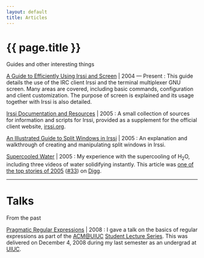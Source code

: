 ```yaml
---
layout: default
title: Articles
---
```


# {{ page.title }}

<div class="subtitle meta">Guides and other interesting things</div>

[A Guide to Efficiently Using Irssi and Screen](/articles/irssi) <span class="meta">| 2004 &mdash; Present</span>
: This guide details the use of the IRC client Irssi and the terminal
  multiplexer GNU screen. Many areas are covered, including basic commands,
  configuration and client customization. The purpose of screen is explained
  and its usage together with Irssi is also detailed.

[Irssi Documentation and Resources](/articles/irssidoc) <span class="meta">| 2005</span>
: A small collection of sources for information and scripts for Irssi, provided
  as a supplement for the official client website,
  [irssi.org](http://irssi.org).

[An Illustrated Guide to Split Windows in Irssi](/articles/irssisplit) <span class="meta">| 2005</span>
: An explanation and walkthrough of creating and manipulating split windows in
  Irssi.

[Supercooled Water](/articles/supercooling) <span class="meta">| 2005</span>
: My experience with the supercooling of H<sub>2</sub>O, including three videos
  of water solidifying instantly. This article was
  [one of the top stories of 2005](http://digg.com/general_sciences/Supercooled_Water:_watch_as_bottled_water_turns_into_ice_in_seconds)
  ([#33](http://diggtop100.blogspot.com)) on [Digg](http://digg.com).

---

# Talks

<div class="subtitle meta">From the past</div>

[Pragmatic Regular Expressions](http://www.acm.uiuc.edu/sls/fa2008.shtml) <span class="meta">| 2008</span>
: I gave a talk on the basics of regular expressions as part of the
  [ACM@UIUC](http://www.acm.uiuc.edu)
  [Student Lecture Series](http://www.acm.uiuc.edu/sls).  This was delivered on
  December 4, 2008 during my last semester as an undergrad at
  [UIUC](http://www.uiuc.edu).

